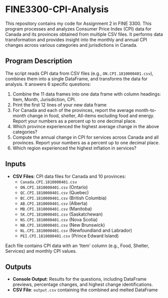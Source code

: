 # FINE3300-CPI-Analysis

This repository contains my code for Assignment 2 in FINE 3300. This program processes and analyzes Consumer Price Index (CPI) data for Canada and its provinces obtained from multiple CSV files. It performs data transformation and provides insight into the monthly and annual CPI changes across various categories and jurisdictions in Canada.

## Program Description

The script reads CPI data from CSV files (e.g., `ON.CPI.1810000401.csv`), combines them into a single DataFrame, and transforms the data for analysis. It answers 6 specific questions:

1. Combine the 11 data frames into one data frame with column headings: Item, Month, Jurisdiction,
CPI.
2. Print the first 12 lines of your new data frame
3. For Canada and each of the provinces, report the average month-to-month change in food, shelter,
All-items excluding food and energy. Report your numbers as a percent up to one decimal place.
4. Which province experienced the highest average change in the above categories?
5. Compute the annual change in CPI for services across Canada and all provinces. Report your numbers
as a percent up to one decimal place.
6. Which region experienced the highest inflation in services?

## Inputs

- **CSV Files**: CPI data files for Canada and 10 provinces:
  - `Canada.CPI.1810000401.csv`
  - `ON.CPI.1810000401.csv` (Ontario)
  - `QC.CPI.1810000401.csv` (Quebec)
  - `BC.CPI.1810000401.csv` (British Columbia)
  - `AB.CPI.1810000401.csv` (Alberta)
  - `MB.CPI.1810000401.csv` (Manitoba)
  - `SK.CPI.1810000401.csv` (Saskatchewan)
  - `NS.CPI.1810000401.csv` (Nova Scotia)
  - `NB.CPI.1810000401.csv` (New Brunswick)
  - `NL.CPI.1810000401.csv` (Newfoundland and Labrador)
  - `PEI.CPI.1810000401.csv` (Prince Edward Island)

Each file contains CPI data with an 'Item' column (e.g., Food, Shelter, Services) and monthly CPI values.

## Outputs

- **Console Output**: Results for the questions, including DataFrame previews, percentage changes, and highest change identifications.
- **CSV File**: `output.csv` containing the combined and melted DataFrame